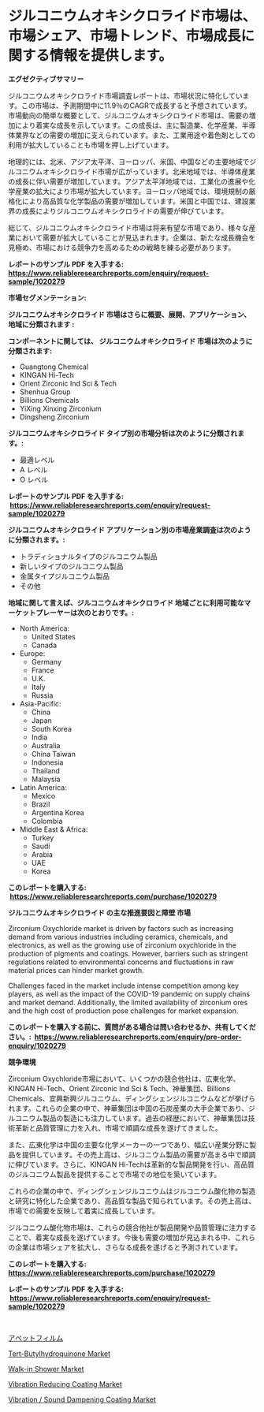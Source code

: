 <p><h1>ジルコニウムオキシクロライド市場は、市場シェア、市場トレンド、市場成長に関する情報を提供します。</h1></p><p><strong>エグゼクティブサマリー</strong></p>
<p><p>ジルコニウムオキシクロライド市場調査レポートは、市場状況に特化しています。この市場は、予測期間中に11.9％のCAGRで成長すると予想されています。市場動向の簡単な概要として、ジルコニウムオキシクロライド市場は、需要の増加により着実な成長を示しています。この成長は、主に製造業、化学産業、半導体業界などの需要の増加に支えられています。また、工業用途や着色剤としての利用が拡大していることも市場を押し上げています。</p><p>地理的には、北米、アジア太平洋、ヨーロッパ、米国、中国などの主要地域でジルコニウムオキシクロライド市場が広がっています。北米地域では、半導体産業の成長に伴い需要が増加しています。アジア太平洋地域では、工業化の進展や化学産業の拡大により市場が拡大しています。ヨーロッパ地域では、環境規制の厳格化により高品質な化学製品の需要が増加しています。米国と中国では、建設業界の成長によりジルコニウムオキシクロライドの需要が伸びています。</p><p>総じて、ジルコニウムオキシクロライド市場は将来有望な市場であり、様々な産業において需要が拡大していることが見込まれます。企業は、新たな成長機会を見極め、市場における競争力を高めるための戦略を練る必要があります。</p></p>
<p><strong>レポートのサンプル PDF を入手する: <a href="https://www.reliableresearchreports.com/enquiry/request-sample/1020279">https://www.reliableresearchreports.com/enquiry/request-sample/1020279</a></strong></p>
<p><strong>市場セグメンテーション:</strong></p>
<p><strong> ジルコニウムオキシクロライド 市場はさらに概要、展開、アプリケーション、地域に分類されます :</strong></p>
<p><strong>コンポーネントに関しては、 ジルコニウムオキシクロライド 市場は次のように分類されます: &nbsp;</strong></p>
<p><ul><li>Guangtong Chemical</li><li>KINGAN Hi-Tech</li><li>Orient Zirconic Ind Sci & Tech</li><li>Shenhua Group</li><li>Billions Chemicals</li><li>YiXing Xinxing Zirconium</li><li>Dingsheng Zirconium</li></ul></p>
<p><strong> ジルコニウムオキシクロライド タイプ別の市場分析は次のように分類されます。:</strong></p>
<p><ul><li>最適レベル</li><li>A レベル</li><li>O レベル</li></ul></p>
<p><strong>レポートのサンプル PDF を入手する: &nbsp;<a href="https://www.reliableresearchreports.com/enquiry/request-sample/1020279">https://www.reliableresearchreports.com/enquiry/request-sample/1020279</a></strong></p>
<p><strong> ジルコニウムオキシクロライド アプリケーション別の市場産業調査は次のように分類されます。:</strong></p>
<p><ul><li>トラディショナルタイプのジルコニウム製品</li><li>新しいタイプのジルコニウム製品</li><li>金属タイプジルコニウム製品</li><li>その他</li></ul></p>
<p><strong>地域に関して言えば、ジルコニウムオキシクロライド 地域ごとに利用可能なマーケットプレーヤーは次のとおりです。:</strong></p>
<p><ul>
    <li>
        North America:
        <ul>
            <li>United States</li>
            <li>Canada</li>
        </ul>
    </li>
    <li>
        Europe:
        <ul>
            <li>Germany</li>
            <li>France</li>
            <li>U.K.</li>
            <li>Italy</li>
            <li>Russia</li>
        </ul>
    </li>
    <li>
        Asia-Pacific:
        <ul>
            <li>China</li>
            <li>Japan</li>
            <li>South Korea</li>
            <li>India</li>
            <li>Australia</li>
            <li>China Taiwan</li>
            <li>Indonesia</li>
            <li>Thailand</li>
            <li>Malaysia</li>
        </ul>
    </li>
    <li>
        Latin America:
        <ul>
            <li>Mexico</li>
            <li>Brazil</li>
            <li>Argentina Korea</li>
            <li>Colombia</li>
        </ul>
    </li>
    <li>
        Middle East & Africa:
        <ul>
            <li>Turkey</li>
            <li>Saudi</li>
            <li>Arabia</li>
            <li>UAE</li>
            <li>Korea</li>
        </ul>
    </li>
    </ul></p>
<p><strong>このレポートを購入する: &nbsp;<a href="https://www.reliableresearchreports.com/purchase/1020279">https://www.reliableresearchreports.com/purchase/1020279</a></strong></p>
<p><strong>ジルコニウムオキシクロライド の主な推進要因と障壁 市場</strong></p>
<p><p>Zirconium Oxychloride market is driven by factors such as increasing demand from various industries including ceramics, chemicals, and electronics, as well as the growing use of zirconium oxychloride in the production of pigments and coatings. However, barriers such as stringent regulations related to environmental concerns and fluctuations in raw material prices can hinder market growth.</p><p>Challenges faced in the market include intense competition among key players, as well as the impact of the COVID-19 pandemic on supply chains and market demand. Additionally, the limited availability of zirconium ores and the high cost of production pose challenges for market expansion.</p></p>
<p><strong>このレポートを購入する前に、質問がある場合は問い合わせるか、共有してください。:&nbsp; <a href="https://www.reliableresearchreports.com/enquiry/pre-order-enquiry/1020279">https://www.reliableresearchreports.com/enquiry/pre-order-enquiry/1020279</a></strong></p>
<p><strong>競争環境</strong></p>
<p><p>Zirconium Oxychloride市場において、いくつかの競合他社は、広東化学、KINGAN Hi-Tech、Orient Zirconic Ind Sci & Tech、神華集団、Billions Chemicals、宜興新興ジルコニウム、ディングシェンジルコニウムなどが挙げられます。これらの企業の中で、神華集団は中国の石炭産業の大手企業であり、ジルコニウム製品の製造にも注力しています。過去の経歴において、神華集団は技術革新と品質管理に力を入れ、市場で順調な成長を遂げてきました。</p><p>また、広東化学は中国の主要な化学メーカーの一つであり、幅広い産業分野に製品を提供しています。その売上高は、ジルコニウム製品の需要が高まる中で順調に伸びています。さらに、KINGAN Hi-Techは革新的な製品開発を行い、高品質のジルコニウム製品を提供することで市場での地位を築いています。</p><p>これらの企業の中で、ディングシェンジルコニウムはジルコニウム酸化物の製造と研究に特化した企業であり、高品質な製品で知られています。その売上高は、市場での需要を反映して着実に成長しています。</p><p>ジルコニウム酸化物市場は、これらの競合他社が製品開発や品質管理に注力することで、着実な成長を遂げています。今後も需要の増加が見込まれる中、これらの企業は市場シェアを拡大し、さらなる成長を遂げると予測されています。</p></p>
<p><strong>このレポートを購入する: &nbsp; <a href="https://www.reliableresearchreports.com/purchase/1020279">https://www.reliableresearchreports.com/purchase/1020279</a></strong></p>
<p><strong>レポートのサンプル PDF を入手する: &nbsp;<a href="https://www.reliableresearchreports.com/enquiry/request-sample/1020279">https://www.reliableresearchreports.com/enquiry/request-sample/1020279</a></strong><strong></strong></p>
<p>&nbsp;</p>
<p><p><a href="https://github.com/bevdtkn4419963/Market-Research-Report-List-1/blob/main/7027299188678.md">アペットフィルム</a></p><p><a href="https://noble-drawer-34c.notion.site/Global-Tert-Butylhydroquinone-Market-by-Types-Applications-and-Major-Players-with-Regional-Growth-6528b5a11ec84bb1a9ea4c5e4002b95a">Tert-Butylhydroquinone Market</a></p><p><a href="https://three-jumbo-f6d.notion.site/Walk-in-Shower-Market-Analysis-Examines-its-Scope-on-Growth-Opportunities-and-Forecasted-Trends-Spa-f208693515f74c91b0739c754e2ad427">Walk-in Shower Market</a></p><p><a href="https://view.publitas.com/reportprime-1/vibration-reducing-coating-market-size-growing-and-forecasted-for-period-from-2023-2030-and-provides-complete-market-analysis-of-this-market/">Vibration Reducing Coating Market</a></p><p><a href="https://view.publitas.com/reportprime-1/vibration-sound-dampening-coating-market-a-comprehensive-report-of-its-market-share-growth-trends-2023-2030/">Vibration / Sound Dampening Coating Market</a></p></p>